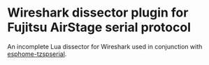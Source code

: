 # Wireshark dissector plugin for Fujitsu AirStage serial protocol

An incomplete Lua dissector for Wireshark used in conjunction with [esphome-tzspserial](https://github.com/Omniflux/esphome-tzspserial).